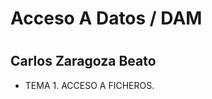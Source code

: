 <h1>Acceso A Datos / DAM<h1>
<h2>Carlos Zaragoza Beato</h2>

<ul>
  <li>TEMA 1. ACCESO A FICHEROS.</li>
</ul>
